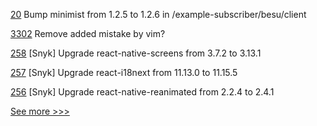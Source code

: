 
[20](https://github.com/hyperledger-labs/pubsub-interop/pull/20) Bump minimist from 1.2.5 to 1.2.6 in /example-subscriber/besu/client

[3302](https://github.com/hyperledger/fabric/pull/3302) Remove added mistake by vim?

[258](https://github.com/hyperledger/aries-mobile-agent-react-native/pull/258) [Snyk] Upgrade react-native-screens from 3.7.2 to 3.13.1

[257](https://github.com/hyperledger/aries-mobile-agent-react-native/pull/257) [Snyk] Upgrade react-i18next from 11.13.0 to 11.15.5

[256](https://github.com/hyperledger/aries-mobile-agent-react-native/pull/256) [Snyk] Upgrade react-native-reanimated from 2.2.4 to 2.4.1


[See more >>>](https://start-here.hyperledger.org/pull-requests)
